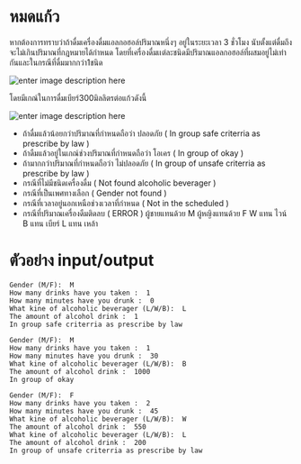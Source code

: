 # หมดแก้ว

หากต้องการทราบว่าถ้าดื่มเครื่องดื่มแอลกอฮอล์ปริมาณหนึ่งๆ อยู่ในระยะเวลา 3 ชั่วโมง นับตั้งแต่ดื่มถึงจะไม่เกินปริมาณที่กฎหมายได้กำหนด โดยที่เครื่องดื่มเเต่ละชนิดมีปริมาณแอลกอฮอล์ที่ผสมอยู่ไม่เท่ากันและในกรณีที่ดื่มมากกว่า1ชนิด

![enter image description here](https://lh3.googleusercontent.com/-BPMDRMvF8OO4qB38b9C8HO81M9XOTIIcepG8wn941BGLTTZVJWMLWYXBrC4-xKfZvhjvwr09ksh)

โดยมีเกณ์ในการดื่มเบียร์300มิลลิตรต่อแก้วดังนี้

![enter image description here](https://lh3.googleusercontent.com/w_AQ_wWNBnF7YqV5aYMj7Mof9UdUiWlYg6jBYWtMSxptdk60J5lEyVJvkFg5gUHZ2GpUhVFtCdeF)

 - ถ้าดื่มแล้วน้อยกว่าปริมาณที่กำหนดถือว่า ปลอดภัย ( In group safe criterria as prescribe by law )
 - ถ้าดืมแล้วอยู่ในเกณ์ช่วงปริมาณที่กำหนดถือว่า โอเคร ( In group of okay )
 - ถ้ามากกว่าปริมาณที่กำหนดถือว่า ไม่ปลอดภัย ( In group of unsafe criterria as prescribe by law )
 - กรณีที่ไม่มีชนิดเครื่องดื่ม ( Not found alcoholic beverager )
 - กรณีที่เป็นเพศทางเลือก ( Gender not found )
 - กรณีที่เวลาอยู่นอกเหนือช่วงเวลาที่กำหนด ( Not in the scheduled )
 - กรณีที่ปริมาณเครื่องดืมติดลบ ( ERROR )
ผู้ชายแทนด้วย M ผู้หญิงแทนด้วย F
W แทน ไวน์
B แทน เบียร์
L แทน เหล้า

# ตัวอย่าง input/output
```
Gender (M/F):  M	
How many drinks have you taken :  1
How many minutes have you drunk :  0
What kine of alcoholic beverager (L/W/B):  L
The amount of alcohol drink :  1
In group safe criterria as prescribe by law
```
```
Gender (M/F):  M	
How many drinks have you taken :  1
How many minutes have you drunk :  30
What kine of alcoholic beverager (L/W/B):  B
The amount of alcohol drink :  1000
In group of okay
```
```
Gender (M/F):  F	
How many drinks have you taken :  2
How many minutes have you drunk :  45
What kine of alcoholic beverager (L/W/B):  W
The amount of alcohol drink :  550
What kine of alcoholic beverager (L/W/B):  L
The amount of alcohol drink :  200
In group of unsafe criterria as prescribe by law
